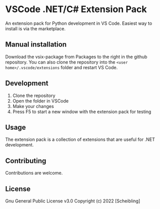 # VSCode .NET/C# Extension Pack
An extension pack for Python development in VS Code. Easiest way to install is via the marketplace.

## Manual installation
Download the vsix-package from Packages to the right in the github repository.
You can also clone the repository into the `<user home>/.vscode/extensions` folder and restart VS Code.

## Development
1. Clone the repository
2. Open the folder in VSCode
3. Make your changes
4. Press F5 to start a new window with the extension pack for testing

## Usage

The extension pack is a collection of extensions that are useful for .NET development.

## Contributing

Contributions are welcome.

## License
Gnu General Public License v3.0
Copyright (c) 2022 [Scheibling]